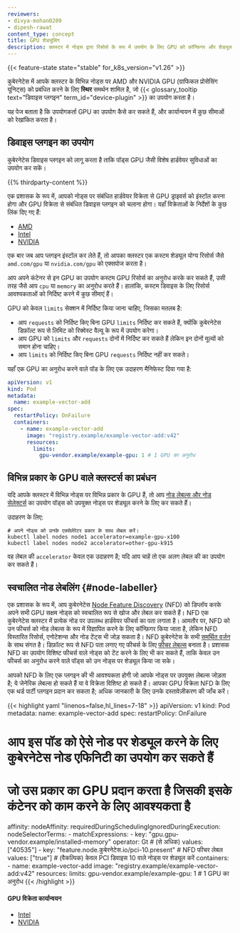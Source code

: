 ```yaml
---
reviewers:
- divya-mohan0209
- dipesh-rawat
content_type: concept
title: GPU शेड्यूलिंग
description: क्लस्टर में नोड्स द्वारा रिसोर्स के रूप में उपयोग के लिए GPU को कॉन्फ़िगर और शेड्यूल करें।
---
```


<!-- overview -->

{{< feature-state state="stable" for_k8s_version="v1.26" >}}

कुबेरनेटेस में आपके क्लस्टर के विभिन्न नोड्स पर AMD और NVIDIA GPU
(ग्राफिकल प्रोसेसिंग यूनिट्स) को प्रबंधित करने के लिए **स्थिर** समर्थन शामिल है, जो
{{< glossary_tooltip text="डिवाइस प्लगइन" term_id="device-plugin" >}} का उपयोग करता है।

यह पेज बताता है कि उपयोगकर्ता GPU का उपयोग कैसे कर सकते हैं, और
कार्यान्वयन में कुछ सीमाओं को रेखांकित करता है।

<!-- body -->

## डिवाइस प्लगइन का उपयोग

कुबेरनेटेस डिवाइस प्लगइन को लागू करता है ताकि पॉड्स GPU जैसी विशेष हार्डवेयर सुविधाओं का उपयोग कर सकें।

{{% thirdparty-content %}}

एक प्रशासक के रूप में, आपको नोड्स पर संबंधित हार्डवेयर विक्रेता से GPU ड्राइवर्स को इंस्टॉल करना होगा और GPU विक्रेता से संबंधित डिवाइस प्लगइन को चलाना होगा। यहाँ विक्रेताओं के निर्देशों के कुछ लिंक दिए गए हैं:

* [AMD](https://github.com/ROCm/k8s-device-plugin#deployment)
* [Intel](https://intel.github.io/intel-device-plugins-for-कुबेरनेटेस/cmd/gpu_plugin/README.html)
* [NVIDIA](https://github.com/NVIDIA/k8s-device-plugin#quick-start)

एक बार जब आप प्लगइन इंस्टॉल कर लेते हैं, तो आपका क्लस्टर एक कस्टम शेड्यूल योग्य रिसोर्स जैसे `amd.com/gpu` या `nvidia.com/gpu` को एक्सपोज करता है।

आप अपने कंटेनर से इन GPU का उपयोग कस्टम GPU रिसोर्स का अनुरोध करके कर सकते हैं, उसी तरह जैसे आप `cpu` या `memory` का अनुरोध करते हैं।
हालांकि, कस्टम डिवाइस के लिए रिसोर्स आवश्यकताओं को निर्दिष्ट करने में कुछ सीमाएं हैं।

GPU को केवल `limits` सेक्शन में निर्दिष्ट किया जाना चाहिए, जिसका मतलब है:
* आप `requests` को निर्दिष्ट किए बिना GPU `limits` निर्दिष्ट कर सकते हैं, क्योंकि
  कुबेरनेटेस डिफ़ॉल्ट रूप से लिमिट को रिक्वेस्ट वैल्यू के रूप में उपयोग करेगा।
* आप GPU को `limits` और `requests` दोनों में निर्दिष्ट कर सकते हैं लेकिन इन दोनों मूल्यों को
  समान होना चाहिए।
* आप `limits` को निर्दिष्ट किए बिना GPU `requests` निर्दिष्ट नहीं कर सकते।

यहाँ एक GPU का अनुरोध करने वाले पॉड के लिए एक उदाहरण मैनिफेस्ट दिया गया है:

```yaml
apiVersion: v1
kind: Pod
metadata:
  name: example-vector-add
spec:
  restartPolicy: OnFailure
  containers:
    - name: example-vector-add
      image: "registry.example/example-vector-add:v42"
      resources:
        limits:
          gpu-vendor.example/example-gpu: 1 # 1 GPU का अनुरोध
```

## विभिन्न प्रकार के GPU वाले क्लस्टर्स का प्रबंधन

यदि आपके क्लस्टर में विभिन्न नोड्स पर विभिन्न प्रकार के GPU हैं, तो आप
[नोड लेबल्स और नोड सेलेक्टर्स](/docs/tasks/configure-pod-container/assign-pods-nodes/)
का उपयोग पॉड्स को उपयुक्त नोड्स पर शेड्यूल करने के लिए कर सकते हैं।

उदाहरण के लिए:

```shell
# अपने नोड्स को उनके एक्सेलेरेटर प्रकार के साथ लेबल करें।
kubectl label nodes node1 accelerator=example-gpu-x100
kubectl label nodes node2 accelerator=other-gpu-k915
```

वह लेबल की `accelerator` केवल एक उदाहरण है; यदि आप चाहें तो एक अलग लेबल की का उपयोग कर सकते हैं।

## स्वचालित नोड लेबलिंग {#node-labeller}

एक प्रशासक के रूप में, आप कुबेरनेटेस [Node Feature Discovery](https://github.com/कुबेरनेटेस-sigs/node-feature-discovery) (NFD) को डिप्लॉय करके अपने सभी GPU सक्षम नोड्स को स्वचालित रूप से खोज और लेबल कर सकते हैं।
NFD एक कुबेरनेटेस क्लस्टर में प्रत्येक नोड पर उपलब्ध हार्डवेयर फीचर्स का पता लगाता है।
आमतौर पर, NFD को उन फीचर्स को नोड लेबल्स के रूप में विज्ञापित करने के लिए कॉन्फ़िगर किया जाता है, लेकिन NFD विस्तारित रिसोर्स, एनोटेशन्स और नोड टेंट्स भी जोड़ सकता है।
NFD कुबेरनेटेस के सभी [समर्थित वर्जन](/releases/version-skew-policy/#supported-versions) के साथ संगत है।
डिफ़ॉल्ट रूप से NFD पता लगाए गए फीचर्स के लिए [फीचर लेबल्स](https://कुबेरनेटेस-sigs.github.io/node-feature-discovery/master/usage/features.html) बनाता है।
प्रशासक NFD का उपयोग विशिष्ट फीचर्स वाले नोड्स को टेंट करने के लिए भी कर सकते हैं, ताकि केवल उन फीचर्स का अनुरोध करने वाले पॉड्स को उन नोड्स पर शेड्यूल किया जा सके।

आपको NFD के लिए एक प्लगइन की भी आवश्यकता होगी जो आपके नोड्स पर उपयुक्त लेबल्स जोड़ता है; ये जेनेरिक लेबल्स हो सकते हैं या वे विक्रेता विशिष्ट हो सकते हैं। आपका GPU विक्रेता NFD के लिए एक थर्ड पार्टी प्लगइन प्रदान कर सकता है; अधिक जानकारी के लिए उनके दस्तावेज़ीकरण की जाँच करें।

{{< highlight yaml "linenos=false,hl_lines=7-18" >}}
apiVersion: v1
kind: Pod
metadata:
  name: example-vector-add
spec:
  restartPolicy: OnFailure
  # आप इस पॉड को ऐसे नोड पर शेड्यूल करने के लिए कुबेरनेटेस नोड एफिनिटी का उपयोग कर सकते हैं
  # जो उस प्रकार का GPU प्रदान करता है जिसकी इसके कंटेनर को काम करने के लिए आवश्यकता है
  affinity:
    nodeAffinity:
      requiredDuringSchedulingIgnoredDuringExecution:
        nodeSelectorTerms:
        - matchExpressions:
          - key: "gpu.gpu-vendor.example/installed-memory"
            operator: Gt # (से अधिक)
            values: ["40535"]
          - key: "feature.node.कुबेरनेटेस.io/pci-10.present" # NFD फीचर लेबल
            values: ["true"] # (वैकल्पिक) केवल PCI डिवाइस 10 वाले नोड्स पर शेड्यूल करें
  containers:
    - name: example-vector-add
      image: "registry.example/example-vector-add:v42"
      resources:
        limits:
          gpu-vendor.example/example-gpu: 1 # 1 GPU का अनुरोध
{{< /highlight >}}

#### GPU विक्रेता कार्यान्वयन

- [Intel](https://intel.github.io/intel-device-plugins-for-कुबेरनेटेस/cmd/gpu_plugin/README.html)
- [NVIDIA](https://github.com/NVIDIA/k8s-device-plugin)

